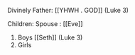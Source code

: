 Divinely Father: [[YHWH . GOD]] (Luke 3)

Children:
Spouse : [[Eve]]
1) Boys
	[[Seth]] (Luke 3)
2) Girls
	